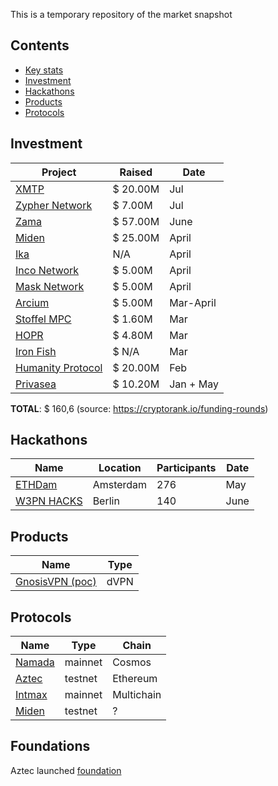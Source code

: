This is a temporary repository of the market snapshot

## Contents
- [Key stats](#Key-stats)
- [Investment](#Investment)
- [Hackathons](#Hackathons)
- [Products](#Products)
- [Protocols](#Protocols)

## Investment
| Project  | Raised | Date |
| ------------- | ------------- |------------- |
| [XMTP ](https://xmtp.org) | $ 20.00M | Jul | 
| [Zypher Network](https://zypher.network) | $ 7.00M | Jul | 
| [Zama](https://www.zama.ai) | $ 57.00M | June | 
| [Miden](https://miden.xyz) | $ 25.00M | April | 
| [Ika](https://ika.xyz) | N/A | April | 
| [Inco Network](https://www.inco.org) | $ 5.00M | April | 
| [Mask Network](https://www.mask.io) | $ 5.00M | April | 
| [Arcium](https://www.arcium.com) | $ 5.00M | Mar-April | 
| [Stoffel MPC](https://stoffelmpc.com) | $ 1.60M | Mar | 
| [HOPR](https://hoprnet.org) | $ 4.80M | Mar | 
| [Iron Fish](https://ironfish.network) | $ N/A | Mar | 
| [Humanity Protocol](https://www.humanity.org) | $ 20.00M | Feb |
| [Privasea](https://www.privasea.ai) | $ 10.20M | Jan + May | 

**TOTAL**: $ 160,6 (source: https://cryptorank.io/funding-rounds) 

## Hackathons
| Name  | Location | Participants | Date |
| ------------- | ------------- | ------------- | ------------- |
| [ETHDam](http://ethdam.com) | Amsterdam | 276 | May | 
| [W3PN HACKS](https://hackathon.web3privacy.info) | Berlin | 140 | June |

## Products
| Name  | Type | 
| ------------- | ------------- |
| [GnosisVPN (poc)](https://gnosisvpn.com) | dVPN |

## Protocols
| Name  | Type | Chain |
| ------------- | ------------- | ------------- |
| [Namada](http://namada.net) | mainnet | Cosmos |
| [Aztec](https://aztec.network) | testnet | Ethereum |
| [Intmax](https://intmax.io) | mainnet | Multichain |
| [Miden](https://miden.xyz) | testnet | ? |

## Foundations
Aztec launched [foundation](https://aztec.foundation)

